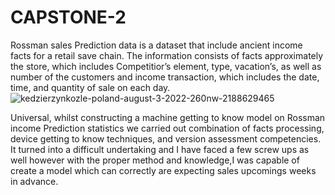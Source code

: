 # CAPSTONE-2
Rossman sales Prediction data is a dataset that include ancient income facts for a retail save chain. The information consists of facts approximately the store, which includes Competitior’s element, type, vacation’s, as well as number of the customers and income transaction, which includes the date, time, and quantity of sale on each day.![kedzierzynkozle-poland-august-3-2022-260nw-2188629465](https://user-images.githubusercontent.com/119883273/221607592-2c5deb6a-e8d4-4a1c-a32e-3e35211ee503.jpg)


Universal, whilst constructing a machine getting to know model on Rossman income Prediction statistics we carried out combination of facts processing, device getting to know techniques, and version assessment competencies. It turned into a difficult undertaking and I have faced a few screw ups as well however with the proper method and knowledge,I was capable of create a model which can correctly are expecting sales upcomings weeks in advance.
